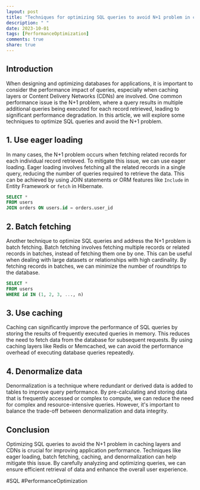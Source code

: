 ```yaml
---
layout: post
title: "Techniques for optimizing SQL queries to avoid N+1 problem in caching layers and content delivery networks"
description: " "
date: 2023-10-01
tags: [PerformanceOptimization]
comments: true
share: true
---
```

## Introduction
When designing and optimizing databases for applications, it is important to consider the performance impact of queries, especially when caching layers or Content Delivery Networks (CDNs) are involved. One common performance issue is the N+1 problem, where a query results in multiple additional queries being executed for each record retrieved, leading to significant performance degradation. In this article, we will explore some techniques to optimize SQL queries and avoid the N+1 problem.

## 1. Use eager loading
In many cases, the N+1 problem occurs when fetching related records for each individual record retrieved. To mitigate this issue, we can use eager loading. Eager loading involves fetching all the related records in a single query, reducing the number of queries required to retrieve the data. This can be achieved by using JOIN statements or ORM features like `Include` in Entity Framework or `fetch` in Hibernate.

```sql
SELECT *
FROM users
JOIN orders ON users.id = orders.user_id
```

## 2. Batch fetching
Another technique to optimize SQL queries and address the N+1 problem is batch fetching. Batch fetching involves fetching multiple records or related records in batches, instead of fetching them one by one. This can be useful when dealing with large datasets or relationships with high cardinality. By fetching records in batches, we can minimize the number of roundtrips to the database.

```sql
SELECT *
FROM users
WHERE id IN (1, 2, 3, ..., n)
```

## 3. Use caching
Caching can significantly improve the performance of SQL queries by storing the results of frequently executed queries in memory. This reduces the need to fetch data from the database for subsequent requests. By using caching layers like Redis or Memcached, we can avoid the performance overhead of executing database queries repeatedly.

## 4. Denormalize data
Denormalization is a technique where redundant or derived data is added to tables to improve query performance. By pre-calculating and storing data that is frequently accessed or complex to compute, we can reduce the need for complex and resource-intensive queries. However, it's important to balance the trade-off between denormalization and data integrity.

## Conclusion
Optimizing SQL queries to avoid the N+1 problem in caching layers and CDNs is crucial for improving application performance. Techniques like eager loading, batch fetching, caching, and denormalization can help mitigate this issue. By carefully analyzing and optimizing queries, we can ensure efficient retrieval of data and enhance the overall user experience.

#SQL #PerformanceOptimization